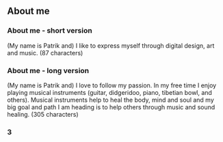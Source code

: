 ## About me

### About me - short version
(My name is Patrik and) I like to express myself through digital design, art and music. (87 characters)
                                                                                      
### About me - long version
(My name is Patrik and) I love to follow my passion. In my free time I enjoy playing musical instruments (guitar, didgeridoo, piano, tibetian bowl, and others). Musical instruments help to heal the body, mind and soul and my big goal and path I am heading is to help others through music and sound healing. (305 characters)

### 3
